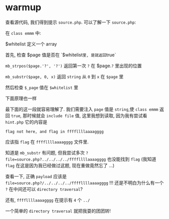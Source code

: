 # warmup

查看源代码, 我们得到提示 `source.php`. 可以了解一下 `source.php`:

在 `class emmm` 中:

$whitelist 定义一个 array

首先, 检查 $page 值是否在 `$whitelist` 里, 是就返回 `true`

`mb_strpos($page.'?', '?')` 返回第一次 `?` 在 $page.`?` 里出现的位置

`mb_substr($page, 0, x)` 返回 `string` 从 `0` 到 `x` 在 `$page` 里

然后检查 `$_page` 值在 `$whitelist` 里

下面原理也一样

最下面的这一段就容易理解了. 我们需要注入 `page` 值是 `string`,使 `class emmm` 返回 `true`, 那时候就会 `include file` 值, 这里我想到读取, 因为我有尝试看 `hint.php` 它的内容是

`flag not here, and flag in ffffllllaaaagggg`

应该指 `flag` 在 `ffffllllaaaagggg` 文件里.


知道是 `mb_substr` 有问题, 但我尝试多次 `?file=source.php?../../../../ffffllllaaaagggg` 也没能找到 `flag` (我知道 `flag` 在这是因为我已经做过这题, 现在重做竟然忘了 ...)

查看一下, 正确 `payload` 应该是 `file=source.php?/../../../../ffffllllaaaagggg` !!! 还是不明白为什么有一个 `?` 在中间还可以 `directory traversal`?

还有, `ffffllllaaaagggg` 在提示有 `4` 个 `../`

一个简单的 `directory traversal` 就把我耍的团团转!
